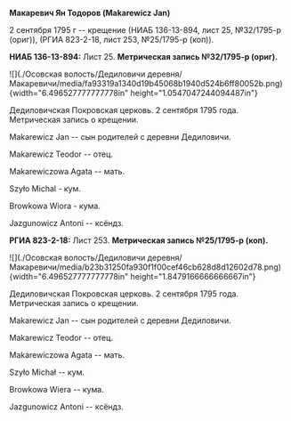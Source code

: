 **Макаревич Ян Тодоров (Makarewicz Jan)**

2 сентября 1795 г -- крещение (НИАБ 136-13-894, лист 25, №32/1795-р
(ориг)), (РГИА 823-2-18, лист 253, №25/1795-р (коп)).

**НИАБ 136-13-894:** Лист 25. **Метрическая запись №32/1795-р (ориг).**

![](./Осовская волость/Дедиловичи деревня/Макаревичи/media/fa93319a1340d19b45068b1940d524b6ff80052b.png){width="6.496527777777778in"
height="1.0547047244094487in"}

Дедиловичская Покровская церковь. 2 сентября 1795 года. Метрическая
запись о крещении.

Makarewicz Jan -- сын родителей с деревни Дедиловичи.

Makarewicz Teodor -- отец.

Makarewiczowa Agata -- мать.

Szyło Michal - кум.

Browkowa Wiora - кума.

Jazgunowicz Antoni -- ксёндз.

**РГИА 823-2-18:** Лист 253. **Метрическая запись №25/1795-р (коп).**

![](./Осовская волость/Дедиловичи деревня/Макаревичи/media/b23b31250fa930f1f00cef46cb628d8d12602d78.png){width="6.496527777777778in"
height="1.8479166666666667in"}

Дедиловичская Покровская церковь. 2 сентября 1795 года. Метрическая
запись о крещении.

Makarewicz Jan -- сын родителей с деревни Дедиловичи.

Makarewicz Teodor -- отец.

Makarewiczowa Agata -- мать.

Szyło Michał -- кум.

Browkowa Wiera -- кума.

Jazgunowicz Antoni -- ксёндз.
